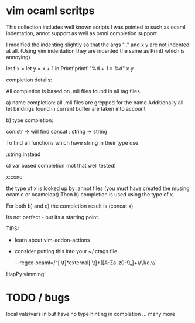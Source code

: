 vim ocaml scritps
====================

This collection includes well known scripts I was pointed to such as ocaml
indentation, annot support as well as omni completion support

I modified the indenting slightly so that the args  ".." and x y are not
indented at all. (Using vim indentation they are indented the same as Printf
which is annoying)

let f x =
  let y = x + 1 in
  Printf.printf
    "%d + 1 = %d"
    x y

completion details:

All completion is based on .mli files found in all tag files.

a) name completion:
  all .mli files are grepped for the name
  Additionally all let bindings found in current buffer are taken into account

b) type completion:

  con:str  -> will find concat : string -> string

  To find all functions which have string in their type use

  :string instead

c) var based completion (not that well tested)

  x:conc

  the type of x is looked up by .annot files (you must have created the musing ocamlc or ocamelopt)
  Then b) completion is used using the type of x.


For both b) and c) the completion result is
(concat x)

Its not perfect - but its a starting point.

TIPS:

* learn about vim-addon-actions

* consider putting this into your ~/.ctags file

  --regex-ocaml=/^[ \t]*external[ \t]+([A-Za-z0-9_]+)/\1/c,v/

HapPy vimming!


TODO / bugs
==================
local vals/vars in buf have no type hinting in completion
... many more
